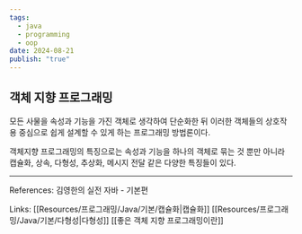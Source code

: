 ```yaml
---
tags:
  - java
  - programming
  - oop
date: 2024-08-21
publish: "true"
---
```

## 객체 지향 프로그래밍
모든 사물을 속성과 기능을 가진 객체로 생각하여 단순화한 뒤 이러한 객체들의 상호작용 중심으로 쉽게 설계할 수 있게 하는 프로그래밍 방법론이다.

객체지향 프로그래밍의 특징으로는 속성과 기능을 하나의 객체로 묶는 것 뿐만 아니라
캡슐화, 상속, 다형성, 추상화, 메시지 전달 같은 다양한 특징들이 있다.

---
References: 김영한의 실전 자바 - 기본편

Links: [[Resources/프로그래밍/Java/기본/캡슐화|캡슐화]] [[Resources/프로그래밍/Java/기본/다형성|다형성]] [[좋은 객체 지향 프로그래밍이란]]